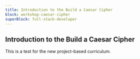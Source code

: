 ```yaml
---
title: Introduction to the Build a Caesar Cipher
block: workshop-caesar-cipher
superBlock: full-stack-developer
---
```


## Introduction to the Build a Caesar Cipher

This is a test for the new project-based curriculum.
